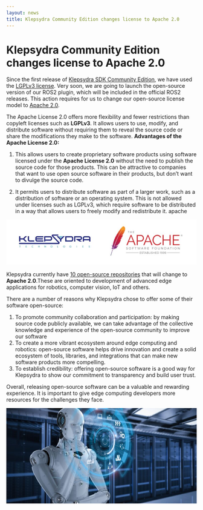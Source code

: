 ```yaml
---
layout: news
title: Klepsydra Community Edition changes license to Apache 2.0
---
```


# Klepsydra Community Edition changes license to Apache 2.0

Since the first release of [Klepsydra SDK Community Edition](https://klepsydra.com/klepsydra-goes-open-source/), we have used the [LGPLv3 license](https://www.gnu.org/licenses/lgpl-3.0.en.html). Very soon, we are going to launch the open-source version of our ROS2 plugin, which will be included in the official ROS2 releases. This action requires for us to change our open-source license model to [Apache 2.0](https://www.apache.org/licenses/LICENSE-2.0).

The Apache License 2.0 offers more flexibility and fewer restrictions than copyleft licenses such as **LGPLv3**. It allows users to use, modify, and distribute software without requiring them to reveal the source code or share the modifications they make to the software.
**Advantages of the Apache License 2.0:**

1. This allows users to create proprietary software products using software licensed under the **Apache License 2.0** without the need to publish the source code for those products. This can be attractive to companies that want to use open source software in their products, but don’t want to divulge the source code.

2. It permits users to distribute software as part of a larger work, such as a distribution of software or an operating system. This is not allowed under licenses such as LGPLv3, which require software to be distributed in a way that allows users to freely modify and redistribute it.
apache

![Klepsydra Apache Logos](/images/klepsydra_apache_logos.jpg)

Klepsydra currently have [10 open-source repositories](https://github.com/klepsydra-technologies) that will change to **Apache 2.0**.These are oriented to development of advanced edge applications for robotics, computer vision, IoT and others.

There are a number of reasons why Klepsydra chose to offer some of their software open-source:

1. To promote community collaboration and participation: by making source code publicly available, we can take advantage of the collective knowledge and experience of the open-source community to improve our software
2. To create a more vibrant ecosystem around edge computing and robotics: open-source software helps drive innovation and create a solid ecosystem of tools, libraries, and integrations that can make new software products more compelling.
3. To establish credibility: offering open-source software is a good way for Klepsydra to show our commitment to transparency and build user trust.

Overall, releasing open-source software can be a valuable and rewarding experience. It is important to give edge computing developers more resources for the challenges they face.

![Robot AI](/images/robot_ai.jpg)



